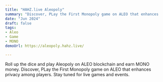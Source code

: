 ```yaml
---
title: "HAHZ.live Aleopoly"
summary: "Discover, PLay the First Monopoly game on ALEO that enhances privacy among players."
date: "Jun 2024"
draft: false
tags:
- Aleo
- Game
- MONO
demoUrl: https://aleopoly.hahz.live/

---
```


Roll up the dice and play Aleopoly on ALEO blockchain and earn MONO money. Discover, PLay the First Monopoly game on ALEO that enhances privacy among players. Stay tuned for live games and events.
